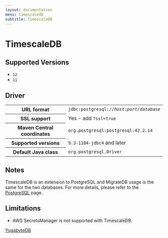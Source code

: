 ```yaml
---
layout: documentation
menu: timescaledb
subtitle: TimescaleDB
---
```


# TimescaleDB

## Supported Versions

- `12`
- `11`

## Driver

<table class="table">
<tr>
<th>URL format</th>
<td><code>jdbc:postgresql://<i>host</i>:<i>port</i>/<i>database</i></code></td>
</tr>
<tr>
<th>SSL support</th>
<td>Yes - add <code>?ssl=true</code></td>
</tr>
<tr>
<th>Maven Central coordinates</th>
<td><code>org.postgresql:postgresql:42.2.14</code></td>
</tr>
<tr>
<th>Supported versions</th>
<td><code>9.3-1104-jdbc4</code> and later</td>
</tr>
<tr>
<th>Default Java class</th>
<td><code>org.postgresql.Driver</code></td>
</tr>
</table>

## Notes

TimescaleDB is an extension to PostgreSQL and MigrateDB usage is the same for the two databases. For more details,
please refer to the [PostgreSQL](/migratedb/documentation/database/postgresql) page.

## Limitations

- AWS SecretsManager is not supported with TimescaleDB.

<p class="next-steps">
    <a class="btn btn-primary" href="/migratedb/documentation/database/yugabytedb">YugabyteDB <i class="fa fa-arrow-right"></i></a>
</p>
